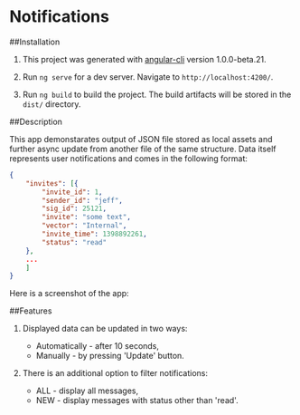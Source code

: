 # Notifications

##Installation

1. This project was generated with [angular-cli](https://github.com/angular/angular-cli) version 1.0.0-beta.21.

2. Run `ng serve` for a dev server. Navigate to `http://localhost:4200/`. 

3. Run `ng build` to build the project. The build artifacts will be stored in the `dist/` directory.

##Description

This app demonstarates output of JSON file stored as local assets and further async update from another file of the same structure.
Data itself represents user notifications and comes in the following format:

```json
{
    "invites": [{
        "invite_id": 1,
        "sender_id": "jeff",
        "sig_id": 25121,
        "invite": "some text",
        "vector": "Internal",
        "invite_time": 1398892261,
        "status": "read"
    },
    ...
    ]
}
```
Here is a screenshot of the app:

[screen]: ./src/assets/screen.PNG "Initial screen"

##Features

1. Displayed data can be updated in two ways:
    
    * Automatically - after 10 seconds, 
    * Manually - by pressing 'Update' button.

2. There is an additional option to filter notifications:
    
    * ALL - display all messages,
    * NEW - display messages with status other than 'read'. 